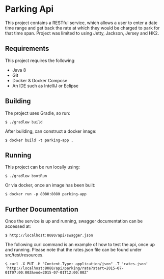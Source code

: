 # Parking Api

This project contains a RESTful service, which allows a user to enter a date time range and get back the rate at which
they would be charged to park for that time span.  Project was limited to using
Jetty, Jackson, Jersey and HK2.

## Requirements

This project requires the following:

* Java 8
* Git
* Docker & Docker Compose
* An IDE such as IntelliJ or Eclipse

## Building

The project uses Gradle, so run:

	$ ./gradlew build

After building, can construct a docker image:

    $ docker build -t parking-app .

## Running

This project can be run locally using:

    $ ./gradlew bootRun

Or via docker, once an image has been built:
    
    $ docker run -p 8080:8080 parking-app

## Further Documentation

Once the service is up and running, swagger documentation can be accessed at:

    $ http://localhost:8080/api/swagger.json
    
The following curl command is an example of how to test the api, once up and running.
Please note that the rates.json file can be found under src/test/resources.

    $ curl -X PUT -H "Content-Type: application/json" -T 'rates.json' 'http://localhost:8080/api/parking/rate?start=2015-07-01T07:00:00Z&end=2015-07-01T12:00:00Z'


